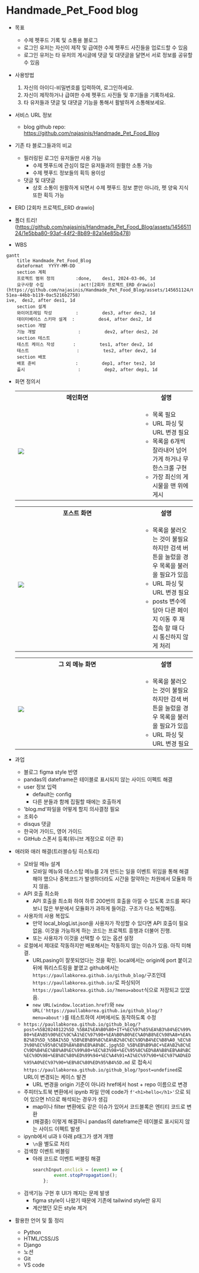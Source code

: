 # Handmade_Pet_Food blog

* 목표
    * 수제 펫푸드 기록 및 소통용 블로그
    * 로그인 유저는 자신이 제작 및 급여한 수제 펫푸드 사진들을 업로드할 수 있음
    * 로그인 유저는 타 유저의 게시글에 댓글 및 대댓글을 달면서 서로 정보를 공유할 수 있음

* 사용방법
    1. 자신의 아이디-비밀번호를 입력하여, 로그인하세요.
    2. 자신이 제작하거나 급여한 수제 펫푸드 사진들 및 후기들을 기록하세요.
    3. 타 유저들과 댓글 및 대댓글 기능을 통해서 활발하게 소통해보세요.

* 서비스 URL 정보
    * blog github repo: https://github.com/najasinis/Handmade_Pet_Food_Blog

* 기존 타 블로그들과의 비교
    * 필러링된 로그인 유저들만 사용 가능
        * 수제 펫푸드에 관심이 많은 유저들과의 원활한 소통 가능
        * 수제 펫푸드 정보들의 획득 용이성
    * 댓글 및 대댓글
        * 상호 소통이 원활하게 되면서 수제 펫푸드 정보 뿐만 아니라, 펫 양육 지식 또한 획득 가능
     
* ERD
[2회차 프로젝트_ERD drawio]

* 폴더 트리!(https://github.com/najasinis/Handmade_Pet_Food_Blog/assets/145651124/1e5bba80-93af-44f2-8b89-82a14e85b478)

* WBS
```mermaid
gantt
    title Handmade_Pet_Food_Blog
    dateFormat  YYYY-MM-DD
    section 계획
    프로젝트 범위 정의        :done,    des1, 2024-03-06, 1d
    요구사항 수집             :act![2회차 프로젝트_ERD drawio](https://github.com/najasinis/Handmade_Pet_Food_Blog/assets/145651124/6d1c63ad-51ea-44bb-b119-0ac5216b2758)
ive,  des2, after des1, 1d
    section 설계
    와이어프레임 작성         :         des3, after des2, 1d
    데이터베이스 스키마 설계  :         des4, after des2, 1d
    section 개발
    기능 개발                :         dev2, after des2, 2d
    section 테스트
    테스트 케이스 작성       :         tes1, after dev2, 1d
    테스트                  :         tes2, after dev2, 1d
    section 배포
    배포 준비               :         dep1, after tes2, 1d
    출시                    :         dep2, after dep1, 1d
```

* 화면 정의서
    <table>
        <tr>
            <th>메인화면</th>
            <th>설명</th>
        </tr>
        <tr>
            <td width="70%">
                <img src="readme_img/Blog.jpg">
            </td>
            <td>
                <ul>
                    <li>목록 필요</li>
                    <li>URL 파싱 및 URL 변경 필요</li>
                    <li>목록을 6개씩 잘라내어 넘어가게 하거나 무한스크롤 구현</li>
                    <li>가장 최신의 게시물을 맨 위에 게시</li>
                </ul>
            </td>
        </tr>
    </table>
    <table>
        <tr>
            <th>포스트 화면</th>
            <th>설명</th>
        </tr>
        <tr width="70%">
            <td width="70%">
                <img src="readme_img/Blog_posts.jpg">
            </td>
            <td>
                <ul>
                    <li>목록을 불러오는 것이 불필요 하지만 검색 버튼을 눌렀을 경우 목록을 불러올 필요가 있음</li>
                    <li>URL 파싱 및 URL 변경 필요</li>
                    <li>posts 변수에 담아 다른 페이지 이동 후 재접속 할 때 다시 통신하지 않게 처리</li>
                </ul>
            </td>
        </tr>
    </table>
    <table>
        <tr>
            <th>그 외 메뉴 화면</th>
            <th>설명</th>
        </tr>
        <tr>
            <td width="70%">
                <img src="readme_img/About.jpg">
            </td>
            <td>
                <ul>
                    <li>목록을 불러오는 것이 불필요 하지만 검색 버튼을 눌렀을 경우 목록을 불러올 필요가 있음</li>
                    <li>URL 파싱 및 URL 변경 필요</li>
                </ul>
            </td>
        </tr>
    </table>

* 과업
    * 블로그 figma style 반영
    * pandas의 dateframe은 테이블로 표시되지 않는 사이드 이펙트 해결
    * user 정보 입력
        * default는 config
        * 다른 분들과 함께 집필할 때에는 호출하게
    * 'blog.md'파일을 어떻게 할지 의사결정 필요
    * 조회수
    * disqus 댓글
    * 한국어 가이드, 영어 가이드
    * GitHub 스폰서 등록(위니브 계정으로 이관 후)

* 애러와 애러 해결(트러블슈팅 히스토리)
    * 모바일 메뉴 설계
        * 모바일 메뉴와 데스스탑 메뉴를 2개 만드는 일을 이벤트 위임을 통해 해결해야 했으나 중복코드가 발생하더라도 시간을 절약하는 차원에서 모듈화 하지 않음.
    * API 호출 최소화
        * API 호출을 최소화 하여 하루 200번의 호출을 아낄 수 있도록 코드를 짜다보니 많은 부분에서 모듈화가 과하게 들어감. 구조가 다소 복잡해짐.
    * 사용자의 사용 복잡도
        * 만약 local_blogList.json을 사용자가 작성할 수 있다면 API 호출이 필요 없음. 이것을 가능하게 하는 코드는 프로젝트 흥행과 더불어 진행.
        * 또는 사용자가 이것을 선택할 수 있는 옵션 설정
    * 로컬에서 제대로 작동하지만 배포해서는 작동하지 않는 이슈가 있음. 아직 미해결.
        * URLpasing이 잘못되었다는 것을 확인. local에서는 origin에 port 붙이고 뒤에 쿼리스트링을 붙였고 github에서는 `https://paullabkorea.github.io/github_blog/`구조인데 `https://paullabkorea.github.io/`로 파싱되어 `https://paullabkorea.github.io/?menu=about`식으로 저장되고 있었음.
        * `new URL(window.location.href)`와 `new URL('https://paullabkorea.github.io/github_blog/?menu=about')`를 테스트하여 서버에서도 동작하도록 수정
    * `https://paullabkorea.github.io/github_blog/?post=%5B20240122%5D_%5BAI%EA%B0%80+IT+%EC%97%85%EA%B3%84%EC%99%80+%EA%B5%90%EC%9C%A1%EC%97%90+%EA%B0%80%EC%A0%B8%EC%98%A8+%EA%B2%83%5D_%5BAI%5D_%5B%EB%B9%8C%EA%B2%8C%EC%9D%B4%EC%B8%A0_%EC%83%98%EC%95%8C%ED%8A%B8%EB%A8%BC.jpg%5D_%5B%EB%B9%8C+%EA%B2%8C%EC%9D%B4%EC%B8%A0%EC%99%80+%EC%83%98+%EC%95%8C%ED%8A%B8%EB%A8%BC%EC%9D%98+%EB%8C%80%ED%99%94+%EC%A4%91+AI%EC%97%90+%EC%97%AD%ED%95%A0%EC%97%90+%EB%8C%80%ED%95%B4%5D.md` 로 접속시 `https://paullabkorea.github.io/github_blog/?post=undefined`로 URL이 변경되는 케이스 발견
        * URL 변경을 origin 기준이 아니라 href에서 host + repo 이름으로 변경
    * 주피터노트북 변환에서 ipynb 파일 안에 code가 `f'<h1>hello</h1>'`으로 되어 있으면 h1으로 해석되는 경우가 생김
        * map이나 filter 변환에도 같은 이슈가 있어서 코드블록은 엔티티 코드로 변환
        * (해결중) 이렇게 해결하니 pandas의 dateframe은 테이블로 표시되지 않는 사이드 이펙트 발생
    * ipynb에서 ul과 li 아래 p태그가 생겨 개행
        * `\n`을 별도로 처리
    * 검색창 이벤트 버블링
        * 아래 코드로 이벤트 버블링 해결
            ```javascript
            searchInput.onclick = (event) => {
                    event.stopPropagation();
                };
            ```
    * 검색기능 구현 후 UI가 깨지는 문제 발생
        * figma style이 나왔기 때문에 기존에 tailwind style만 유지
        * 계산했던 모든 style 제거

* 활용한 언어 및 툴 정리
    * Python
    * HTML/CSS/JS
    * Django
    * 노션
    * Git
    * VS code
